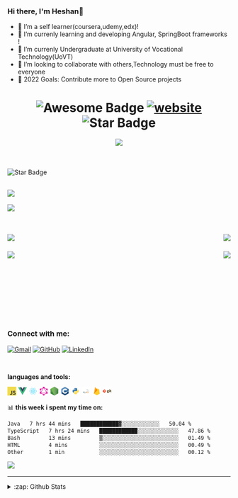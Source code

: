### Hi there, I'm Heshan👋

- 🔭 I’m a self learner(coursera,udemy,edx)!
- 🔭 I’m currenly learning and developing Angular, SpringBoot frameworks !
- 🌱 I’m currenly Undergraduate at University of Vocational Technology(UoVT)
- 👯 I’m looking to collaborate with others,Technology must be free to everyone
- 🥅 2022 Goals: Contribute more to Open Source projects



<p align='center'>
 <h1 align="center">
  <img src="https://cdn.rawgit.com/sindresorhus/awesome/d7305f38d29fed78fa85652e3a63e154dd8e8829/media/badge.svg" alt="Awesome Badge"/>
  <a href="/"><img src="https://img.shields.io/static/v1?label=&labelColor=505050&message=findwrk&color=%230076D6&style=flat&logo=google-chrome&logoColor=%230076D6" alt="website"/></a>
  <img src="https://img.shields.io/static/v1?label=%F0%9F%8C%9F&message=If%20Useful&style=style=flat&color=BC4E99" alt="Star Badge"/>
</h1>

<p align="center">
  <a href="https://github.com/fairyland0926"><img src="https://readme-typing-svg.herokuapp.com/?lines=%20Machine%20Learning%20Engineer;Full%20Stack%20Developer;1%2B%20years%20of%20coding%20experience;%20student%20of%20UoVT%20;Always%20learning%20new%20tech&font=Pacifico&center=true&width=650&height=120&color=58a6ff&vCenter=true&size=45%22"></a>
</p>
<br><br>
  <img src="https://raw.githubusercontent.com/abhisheknaiidu/abhisheknaiidu/master/code.gif" alt="Star Badge"/>
<br><br>


![](https://github-profile-summary-cards.vercel.app/api/cards/profile-details?username=heshanu&theme=github_dark)

![](https://github-profile-summary-cards.vercel.app/api/cards/productive-time?username=heshanu&theme=github_dark)

<br><br>
<img align="left" src="https://visitor-badge.laobi.icu/badge?page_id=heshanu.heshanu" />
<img align="right" src="https://img.shields.io/github/followers/heshanu?label=Follow&style=social" />
<h1 align="center"></h1>
<img align="left" height="150px" src="https://github-readme-stats.vercel.app/api?username=heshanu&show_icons=true&theme=merko&count_private=true" />
<img align="right" height="150px" src="https://github-readme-stats.vercel.app/api/top-langs/?username=heshanu&layout=compact&theme=monokai&count_private=true">
<img height="150px" />



### Connect with me:


<a href="heshanu@gmail.com"><img img src="https://img.shields.io/badge/gmail-%23EA4335.svg?style=plastic&logo=gmail&logoColor=white" alt="Gmail"/></a>
<a href="https://github.com/heshanu"><img src="https://img.shields.io/badge/github-%23181717.svg?style=plastic&logo=github&logoColor=white" alt="GitHub"/></a>
<a href="https://www.linkedin.com/in/heshanu"><img src="https://img.shields.io/badge/linkedin-%230A66C2.svg?style=plastic&logo=linkedin&logoColor=white" alt="LinkedIn"/></a>



<br />

**languages and tools:**  

<code><img height="20" src="https://raw.githubusercontent.com/github/explore/80688e429a7d4ef2fca1e82350fe8e3517d3494d/topics/javascript/javascript.png"></code>
<code><img height="20" src="https://raw.githubusercontent.com/github/explore/80688e429a7d4ef2fca1e82350fe8e3517d3494d/topics/vue/vue.png"></code>
<code><img height="20" src="https://raw.githubusercontent.com/github/explore/80688e429a7d4ef2fca1e82350fe8e3517d3494d/topics/react/react.png"></code>
<code><img height="20" src="https://raw.githubusercontent.com/github/explore/5c058a388828bb5fde0bcafd4bc867b5bb3f26f3/topics/graphql/graphql.png"></code>
<code><img height="20" src="https://raw.githubusercontent.com/github/explore/80688e429a7d4ef2fca1e82350fe8e3517d3494d/topics/nodejs/nodejs.png"></code>
<code><img height="20" src="https://raw.githubusercontent.com/github/explore/80688e429a7d4ef2fca1e82350fe8e3517d3494d/topics/cpp/cpp.png"></code>
<code><img height="20" src="https://raw.githubusercontent.com/github/explore/80688e429a7d4ef2fca1e82350fe8e3517d3494d/topics/python/python.png"></code>
<code><img height="20" src="https://raw.githubusercontent.com/github/explore/80688e429a7d4ef2fca1e82350fe8e3517d3494d/topics/mysql/mysql.png"></code>
<code><img height="20" src="https://raw.githubusercontent.com/github/explore/80688e429a7d4ef2fca1e82350fe8e3517d3494d/topics/firebase/firebase.png"></code>
<code><img height="20" src="https://raw.githubusercontent.com/github/explore/80688e429a7d4ef2fca1e82350fe8e3517d3494d/topics/git/git.png"></code>

📊 **this week i spent my time on:**
<!--START_SECTION:waka-->

```text
Java   7 hrs 44 mins   ████████████▓░░░░░░░░░░░░   50.04 %
TypeScript   7 hrs 24 mins   ████████████░░░░░░░░░░░░░   47.86 %
Bash         13 mins         ▒░░░░░░░░░░░░░░░░░░░░░░░░   01.49 %
HTML         4 mins          ░░░░░░░░░░░░░░░░░░░░░░░░░   00.49 %
Other        1 min           ░░░░░░░░░░░░░░░░░░░░░░░░░   00.12 %
```

<!--END_SECTION:waka-->
![](https://visitor-badge.glitch.me/badge?page_id=abhisheknaiidu.abhisheknaiidu)

---

<details>
  <summary>:zap: Github Stats</summary>

  <img align="left" alt="codeSTACKr's Github Stats" src="https://github-readme-stats.codestackr.vercel.app/api?username=heshanu&show_icons=true&hide_border=true" />

</details>

[twitter]: https://twitter.com/heshanu97
[linkedin]: https://www.linkedin.com/in/heshanu
